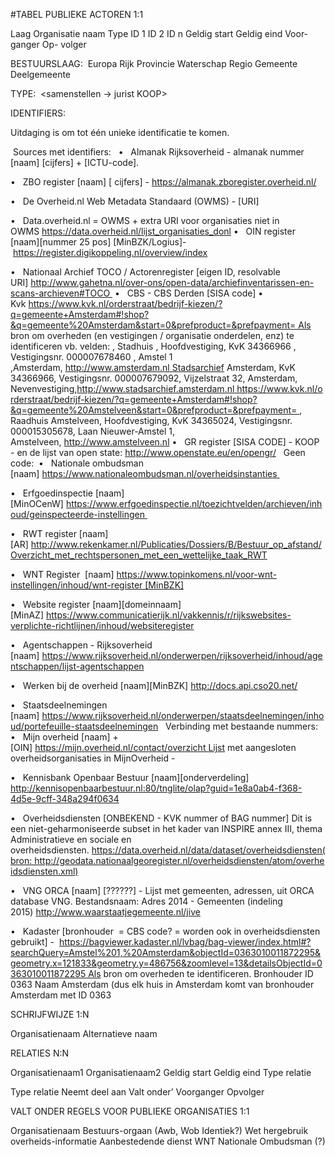 #TABEL PUBLIEKE ACTOREN
1:1

Laag
Organisatie
naam
Type
ID 1
ID 2
ID n
Geldig
start
Geldig
eind
Voor-
ganger
Op-
volger


BESTUURSLAAG: 
Europa
Rijk
Provincie
Waterschap
Regio
Gemeente
Deelgemeente

TYPE: 
<samenstellen -> jurist KOOP> 
 
IDENTIFIERS: 

Uitdaging is om tot één unieke identificatie te komen. 

 Sources met identifiers:  
 •   Almanak Rijksoverheid - almanak nummer [naam] [cijfers] + [ICTU-code].

•   ZBO register [naam] [ cijfers] - https://almanak.zboregister.overheid.nl/   

•   De Overheid.nl Web Metadata Standaard (OWMS) - [URI] 

•   Data.overheid.nl = OWMS + extra URI voor organisaties niet in OWMS https://data.overheid.nl/lijst_organisaties_donl
•   OIN register [naam][nummer 25 pos] [MinBZK/Logius]- https://register.digikoppeling.nl/overview/index 

•   Nationaal Archief TOCO / Actorenregister [eigen ID, resolvable URI] http://www.gahetna.nl/over-ons/open-data/archiefinventarissen-en-scans-archieven#TOCO 
•   CBS - CBS Derden [SISA code]
•   Kvk https://www.kvk.nl/orderstraat/bedrijf-kiezen/?q=gemeente+Amsterdam#!shop?&q=gemeente%20Amsterdam&start=0&prefproduct=&prefpayment= Als bron om overheden (en vestigingen / organisatie onderdelen, enz) te identificeren vb. velden: , Stadhuis , Hoofdvestiging, KvK 34366966 , Vestigingsnr. 000007678460 , Amstel 1 ,Amsterdam, http://www.amsterdam.nl Stadsarchief Amsterdam, KvK 34366966, Vestigingsnr. 000007679092, Vijzelstraat 32, Amsterdam, Nevenvestiging,http://www.stadsarchief.amsterdam.nl https://www.kvk.nl/orderstraat/bedrijf-kiezen/?q=gemeente+Amsterdam#!shop?&q=gemeente%20Amstelveen&start=0&prefproduct=&prefpayment= , Raadhuis Amstelveen, Hoofdvestiging, KvK 34365024, Vestigingsnr. 000015305678, Laan Nieuwer-Amstel 1, Amstelveen, http://www.amstelveen.nl
•   GR register [SISA CODE] - KOOP - en de lijst van open state: http://www.openstate.eu/en/opengr/
 
Geen code:  
•   Nationale ombudsman [naam] https://www.nationaleombudsman.nl/overheidsinstanties 

•   Erfgoedinspectie [naam] [MinOCenW] https://www.erfgoedinspectie.nl/toezichtvelden/archieven/inhoud/geinspecteerde-instellingen 

•   RWT register [naam] [AR] http://www.rekenkamer.nl/Publicaties/Dossiers/B/Bestuur_op_afstand/Overzicht_met_rechtspersonen_met_een_wettelijke_taak_RWT

•   WNT Register  [naam] https://www.topinkomens.nl/voor-wnt-instellingen/inhoud/wnt-register [MinBZK]

•   Website register [naam][domeinnaam][MinAZ] https://www.communicatierijk.nl/vakkennis/r/rijkswebsites-verplichte-richtlijnen/inhoud/websiteregister

•   Agentschappen - Rijksoverheid [naam] https://www.rijksoverheid.nl/onderwerpen/rijksoverheid/inhoud/agentschappen/lijst-agentschappen

•   Werken bij de overheid [naam][MinBZK] http://docs.api.cso20.net/

•   Staatsdeelnemingen [naam] https://www.rijksoverheid.nl/onderwerpen/staatsdeelnemingen/inhoud/portefeuille-staatsdeelnemingen
 
Verbinding met bestaande nummers:  
•   Mijn overheid [naam] + [OIN] https://mijn.overheid.nl/contact/overzicht Lijst met aangesloten overheidsorganisaties in MijnOverheid -

•   Kennisbank Openbaar Bestuur [naam][onderverdeling] http://kennisopenbaarbestuur.nl:80/tnglite/olap?guid=1e8a0ab4-f368-4d5e-9cff-348a294f0634

•   Overheidsdiensten [ONBEKEND - KVK nummer of BAG nummer] Dit is een niet-geharmoniseerde subset in het kader van INSPIRE annex III, thema Administratieve en sociale en overheidsdiensten. https://data.overheid.nl/data/dataset/overheidsdiensten(bron: http://geodata.nationaalgeoregister.nl/overheidsdiensten/atom/overheidsdiensten.xml)

•   VNG ORCA [naam] [??????] - Lijst met gemeenten, adressen, uit ORCA database VNG. Bestandsnaam: Adres 2014 - Gemeenten (indeling 2015) http://www.waarstaatjegemeente.nl/jive

•   Kadaster [bronhouder  = CBS code? = worden ook in overheidsdiensten gebruikt] -  https://bagviewer.kadaster.nl/lvbag/bag-viewer/index.html#?searchQuery=Amstel%201,%20Amsterdam&objectId=0363010011872295&geometry.x=121833&geometry.y=486756&zoomlevel=13&detailsObjectId=0363010011872295 Als bron om overheden te identificeren. Bronhouder ID 0363 Naam Amsterdam (dus elk huis in Amsterdam komt van bronhouder Amsterdam met ID 0363 


SCHRIJFWIJZE
1:N

Organisatienaam
Alternatieve naam


RELATIES
N:N

Organisatienaam1
Organisatienaam2
Geldig start
Geldig eind
Type relatie


Type relatie
Neemt deel aan
Valt onder’
Voorganger
Opvolger


VALT ONDER REGELS VOOR PUBLIEKE ORGANISATIES
1:1

Organisatienaam
Bestuurs-orgaan
(Awb, Wob
Identiek?)
Wet hergebruik overheids-informatie
Aanbestedende
dienst
WNT
Nationale Ombudsman
(?)


